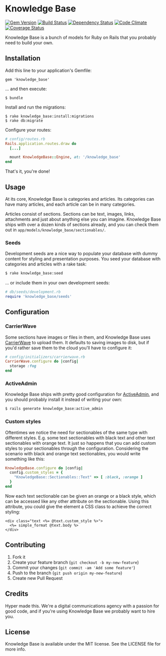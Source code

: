 # Knowledge Base

[![Gem Version](https://img.shields.io/gem/v/knowledge_base.svg)](https://rubygems.org/gems/knowledge_base)
[![Build Status](https://img.shields.io/travis/hyperoslo/knowledge_base.svg)](https://travis-ci.org/hyperoslo/knowledge_base)
[![Dependency Status](https://img.shields.io/gemnasium/hyperoslo/knowledge_base.svg)](https://gemnasium.com/hyperoslo/knowledge_base)
[![Code Climate](https://img.shields.io/codeclimate/github/hyperoslo/knowledge_base.svg)](https://codeclimate.com/github/hyperoslo/knowledge_base)
[![Coverage Status](https://img.shields.io/coveralls/hyperoslo/knowledge_base.svg)](https://coveralls.io/r/hyperoslo/knowledge_base)

Knowledge Base is a bunch of models for Ruby on Rails that you probably need to build your own.

## Installation

Add this line to your application's Gemfile:

    gem 'knowledge_base'

... and then execute:

    $ bundle

Install and run the migrations:

    $ rake knowledge_base:install:migrations
    $ rake db:migrate

Configure your routes:

```ruby
# config/routes.rb
Rails.application.routes.draw do
  [...]

  mount KnowledgeBase::Engine, at: '/knowledge_base'
end
```

That's it, you're done!

## Usage

At its core, Knowledge Base is categories and articles. Its categories can have many articles,
and each article can be in many categories.

Articles consist of sections. Sections can be text, images, links, attachments and just about
anything else you can imagine. Knowledge Base ships with over a dozen kinds of sections already,
and you can check them out in `app/models/knowledge_base/sectionables/`.

### Seeds

Development seeds are a nice way to populate your database with dummy content for styling
and presentation purposes. You seed your database with categories and articles with a rake task:

```bash
$ rake knowledge_base:seed
```

... or include them in your own development seeds:

```ruby
# db/seeds/development.rb
require 'knowledge_base/seeds'
```

## Configuration

### CarrierWave

Some sections have images or files in them, and Knowledge Base uses [CarrierWave](https://github.com/carrierwaveuploader/carrierwave)
to upload them. It defaults to saving images to disk, but if you'd rather save them to the cloud you'll
have to configure it:

```ruby
# config/initializers/carrierwave.rb
CarrierWave.configure do |config|
  storage :fog
end
```

### ActiveAdmin

Knowledge Base ships with pretty good configuration for [ActiveAdmin](activeadmin.info), and you
should probably install it instead of writing your own:

```bash
$ rails generate knowledge_base:active_admin
```

### Custom styles

Oftentimes we notice the need for sectionables of the same type with different
styles. E.g. some text sectionables with black text and other text sectionables
with orange text. It just so happens that you can add custom styles to your
sectionables through the configuration. Considering the scenario with black and
orange text sectionables, you would write something like this:

```ruby
KnowledgeBase.configure do |config|
  config.custom_styles = {
    "KnowledgeBase::Sectionables::Text" => [ :black, :orange ]
  }
end
```

Now each text sectionable can be given an orange or a black style, which can be
accessed like any other attribute on the sectionable. Using this attribute, you
could give the element a CSS class to achieve the correct styling:

```
<div class="text <%= @text.custom_style %>">
  <%= simple_format @text.body %>
</div>
```

## Contributing

1. Fork it
2. Create your feature branch (`git checkout -b my-new-feature`)
3. Commit your changes (`git commit -am 'Add some feature'`)
4. Push to the branch (`git push origin my-new-feature`)
5. Create new Pull Request

## Credits

Hyper made this. We're a digital communications agency with a passion for good code,
and if you're using Knowledge Base we probably want to hire you.

## License

Knowledge Base is available under the MIT license. See the LICENSE file for more info.
